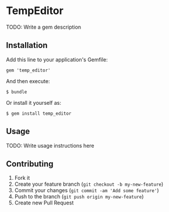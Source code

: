 # TempEditor

TODO: Write a gem description

## Installation

Add this line to your application's Gemfile:

    gem 'temp_editor'

And then execute:

    $ bundle

Or install it yourself as:

    $ gem install temp_editor

## Usage

TODO: Write usage instructions here

## Contributing

1. Fork it
2. Create your feature branch (`git checkout -b my-new-feature`)
3. Commit your changes (`git commit -am 'Add some feature'`)
4. Push to the branch (`git push origin my-new-feature`)
5. Create new Pull Request
